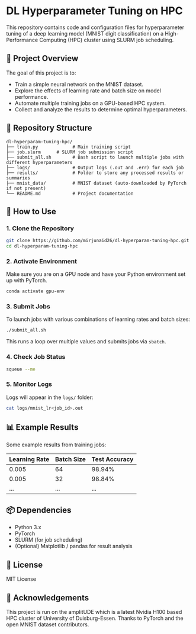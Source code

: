 # DL Hyperparameter Tuning on HPC

This repository contains code and configuration files for hyperparameter tuning of a deep learning model (MNIST digit classification) on a High-Performance Computing (HPC) cluster using SLURM job scheduling.

## 📌 Project Overview

The goal of this project is to:
- Train a simple neural network on the MNIST dataset.
- Explore the effects of learning rate and batch size on model performance.
- Automate multiple training jobs on a GPU-based HPC system.
- Collect and analyze the results to determine optimal hyperparameters.

## 📁 Repository Structure

```
dl-hyperparam-tuning-hpc/
├── train.py             # Main training script
├── job.slurm      # SLURM job submission script
├── submit_all.sh        # Bash script to launch multiple jobs with different hyperparameters
├── logs/                # Output logs (.out and .err) for each job
├── results/             # Folder to store any processed results or summaries
├── mnist_data/          # MNIST dataset (auto-downloaded by PyTorch if not present)
└── README.md            # Project documentation
```

## 🚀 How to Use

### 1. Clone the Repository

```bash
git clone https://github.com/mirjunaid26/dl-hyperparam-tuning-hpc.git
cd dl-hyperparam-tuning-hpc
```

### 2. Activate Environment

Make sure you are on a GPU node and have your Python environment set up with PyTorch.

```bash
conda activate gpu-env
```

### 3. Submit Jobs

To launch jobs with various combinations of learning rates and batch sizes:

```bash
./submit_all.sh
```

This runs a loop over multiple values and submits jobs via `sbatch`.

### 4. Check Job Status

```bash
squeue --me
```

### 5. Monitor Logs

Logs will appear in the `logs/` folder:

```bash
cat logs/mnist_lr<job_id>.out
```

## 📊 Example Results

Some example results from training jobs:

| Learning Rate | Batch Size | Test Accuracy |
|---------------|------------|----------------|
| 0.005         | 64         | 98.94%         |
| 0.005         | 32         | 98.84%         |
| ...           | ...        | ...            |

## 📦 Dependencies

- Python 3.x
- PyTorch
- SLURM (for job scheduling)
- (Optional) Matplotlib / pandas for result analysis

## 📜 License

MIT License

## 🙌 Acknowledgements

This project is run on the amplitUDE which is a latest Nvidia H100 based HPC cluster of University of Duisburg-Essen. Thanks to PyTorch and the open MNIST dataset contributors.

